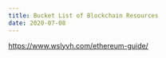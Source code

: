 ```yaml
---
title: Bucket List of Blockchain Resources
date: 2020-07-08
---
```


https://www.wslyvh.com/ethereum-guide/
